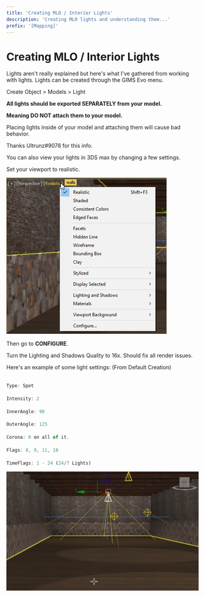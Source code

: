 ```yaml
---
title: 'Creating MLO / Interior Lights'
description: 'Creating MLO lights and understanding them...'
prefix: '[Mapping]'
---
```


# Creating MLO / Interior Lights

Lights aren't really explained but here's what I've gathered from
working with lights. Lights can be created through the GIMS Evo menu.

Create Object \> Models \> Light

**All lights should be exported SEPARATELY from your model.**

**Meaning DO NOT attach them to your model.**

Placing lights inside of your model and attaching them will cause bad
behavior.

Thanks Ultrunz\#9078 for this info.

You can also view your lights in 3DS max by changing a few settings.

Set your viewport to realistic.

![](media\image32.png)

Then go to **CONFIGURE**.

Turn the Lighting and Shadows Quality to 16x. Should fix all render
issues.

Here's an example of some light settings: (From Default Creation)

```ts

Type: Spot

Intensity: 2

InnerAngle: 90

OuterAngle: 125

Corona: 0 on all of it.

Flags: 8, 9, 11, 18

TimeFlags: 1 - 24 (24/7 Lights)

```

![](media\image11.png)